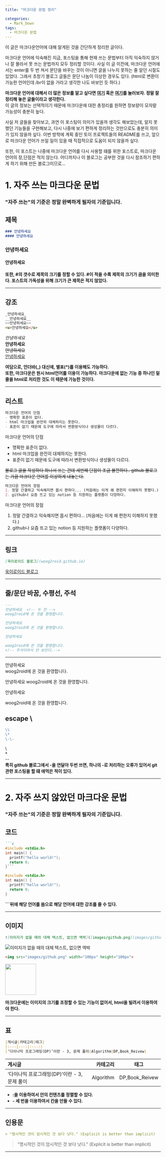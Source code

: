 ```yaml
---
title: "마크다운 문법 정리"

categories:
  - Mark_Down
tags:
  - 마크다운 문법
---
```


이 글은 마크다운언어에 대해 알게된 것을 간단하게 정리한 글이다.

마크다운 언어에 익숙해진 지금, 포스팅을 통해 현재 쓰는 문법부터 아직 익숙하지 않거나 잘 몰라서 못 쓰는 문법까지 모두 정리할 것이다. 사실 이 글 이전에, 마크다운 언어에서는 enter를 두 번 쳐서 문단을 바꾸는 것이 아니면 글을 나누지 못하는 줄 알던 시절도 있었다. 그래서 초창기 블로그 글들은 문단 나눔이 이상한 경우도 있다. (html로 변환이 가능한 언어인데 /br이 없을 거라고 생각한 나도 바보인 듯 하다.)

__마크다운 언어에 대해서 더 많은 정보를 알고 싶다면 [여기](https://gist.github.com/ihoneymon/652be052a0727ad59601) 혹은 [여기](https://heropy.blog/2017/09/30/markdown/)를 눌러보자. 정말 잘 정리해 놓은 글들이라고 생각한다.__  
이 글의 정보는 선택적이기 때문에 마크다운에 대한 총정리를 원하면 정보량이 모자랄 가능성이 충분히 높다. 

사실 저 글들을 찾아보고, 과연 이 포스팅이 의미가 있을까 생각도 해보았는데, 알지 못했던 기능들을 구현해보고, 다시 나중에 보기 편하게 정리하는 것만으로도 충분히 의미가 있지 않을까 싶다. 이번 방학에 계획 중인 토이 프로젝트들의 README를 쓰고, 앞으로 마크다운 언어가 쓰일 일이 있을 때 직접적으로 도움이 되지 않을까 싶다.

또한, 이 포스트는 나중에 마크다운 언어를 다시 사용할 떄를 위한 포스트로, 마크다운 언어의 장,단점은 적지 않는다. 어디까지나 이 블로그는 공부한 것을 다시 참조하기 편하게 하기 위해 만든 블로그이므로...

# 1. 자주 쓰는 마크다운 문법
### "자주 쓰는"의 기준은 정말 완벽하게 필자의 기준입니다.

## 제목
```markdown
### 안녕하세요
#### 안녕하세요
```
### 안녕하세요
#### 안녕하세요

__또한, #의 갯수로 제목의 크기를 정할 수 있다. #이 적을 수록 제목의 크기가 큼을 의미한다. 포스트의 가독성을 위해 크기가 큰 제목은 적지 않았다.__

---

## 강조 
```markdown
_안녕하세요_
__안녕하세요__
~~안녕하세요~~
<u>안녕하세요</u>
```
_안녕하세요_  
__안녕하세요__  
~~안녕하세요~~  
<u>안녕하세요</u>

__여담으로, 언더바(_) 대신에, 별표(*)를 이용해도 가능하다.__  
__또한, 마크다운은 원시 html언어를 이용이 가능하다. 마크다운에 없는 기능 중 하나인 밑 줄을 html로 처리한 것도 이 때문에 가능한 것이다.__

---

## 리스트
```markdown
마크다운 언어의 단점
- 명확한 표준이 없다.
- html 마크업을 완전히 대체하지는 못한다.
- 표준이 없기 때문에 도구에 따라서 변환방식이나 생성물이 다르다.
```
마크다운 언어의 단점
- 명확한 표준이 없다.
- html 마크업을 완전히 대체하지는 못한다.
- 표준이 없기 때문에 도구에 따라서 변환방식이나 생성물이 다르다.

~~블로그 글을 작성하다 화나서 쓰는 건데 세번째 단점이 조금 불편하다.. github 블로그는 가끔 마크다운 언어를 이상하게 내놓는다.~~

```markdown
마크다운 언어의 장점
1. 정말 간결하고 익숙해지면 몹시 편하다... (처음에는 이게 왜 편한지 이해하지 못했다.)
2. github나 요즘 뜨고 있는 notion 등 지원하는 플랫폼이 다양하다.
```
마크다운 언어의 장점
1. 정말 간결하고 익숙해지면 몹시 편하다... (처음에는 이게 왜 편한지 이해하지 못했다.)
2. github나 요즘 뜨고 있는 notion 등 지원하는 플랫폼이 다양하다.

---

## 링크
```markdown
[욱이로이드 블로그](woog2roid.github.io)
```
[욱이로이드 블로그](woog2roid.github.io)

---

## 줄/문단 바꿈, 수평선, 주석
```markdown
---
안녕하세요  <!-- 두 칸 -->
woog2roid에 온 것을 환영합니다.

안녕하세요
woog2roid에 온 것을 환영합니다.

안녕하세요

woog2roid에 온 것을 환영합니다.
<!-- 주석이라서 안 보인다.-->
```
---
안녕하세요  <!-- 두 칸 -->  
woog2roid에 온 것을 환영합니다.

안녕하세요
woog2roid에 온 것을 환영합니다.

안녕하세요

woog2roid에 온 것을 환영합니다.
<!-- 주석이라서 안 보인다.-->

## escape \\
```markdown
\\
\*
\-\-
```
\\  
\*  
\-\-   
__특히 github 블로그에서 -을 연달아 두번 쓰면, 하나의 -로 처리하는 오류가 있어서 git 관련 포스팅을 할 떄 애먹은 적이 있다.__

---
# 2. 자주 쓰지 않았던 마크다운 문법
### "자주 쓰는"의 기준은 정말 완벽하게 필자의 기준입니다.

## 코드
```markdown
```c 
#include <stdio.h>
int main() {
  printf("hello world!");
  return 0;
}```
```


```c 
#include <stdio.h>
int main() {
  printf("hello world!");
  return 0;
}
```

__```뒤에 해당 언어를 씀으로 해당 언어에 대한 강조를 줄 수 있다.__

___
## 이미지
```markdown
![이미지가 없을 때의 대체 텍스트, 없으면 엑박]([images/github.png](images/github.png)
```
![이미지가 없을 때의 대체 텍스트, 없으면 엑박](https://raw.githubusercontent.com/woog2roid/woog2roid.github.io/master/_posts/%EB%A7%88%ED%81%AC%EB%8B%A4%EC%9A%B4%20%EB%AC%B8%EB%B2%95%20%EC%A0%95%EB%A6%AC/images/github.png)

```markdown
<img src="images/github.png" width="100px" height="100px">
```
<img src="https://raw.githubusercontent.com/woog2roid/woog2roid.github.io/master/_posts/%EB%A7%88%ED%81%AC%EB%8B%A4%EC%9A%B4%20%EB%AC%B8%EB%B2%95%20%EC%A0%95%EB%A6%AC/images/github.png" width="100px" height="100px">

__마크다운에는 이미지의 크기를 조정할 수 있는 기능이 없어서, html을 빌려서 이용하여야 한다.__

___

## 표
```markdown
|게시글|카테고리|태그|
|:---|---:|:---:|
|‘다이나믹 프로그래밍(DP)’이란 - 3, 문제 풀이|Algorithm|DP,Book_Reivew|
```

|게시글|카테고리|태그|  
|:---|---:|:---:|  
|‘다이나믹 프로그래밍(DP)’이란 - 3, 문제 풀이|Algorithm|DP,Book_Reivew|  

- __:을 이용하여서 안의 컨텐츠를 정렬할 수 있다.__
- __- 세 번을 이용하여서 칸을 만들 수 있다.__

___

## 인용문
```markdown
> "명시적인 것이 암시적인 것 보다 낫다." (Explicit is better than implicit)
```
> "명시적인 것이 암시적인 것 보다 낫다." (Explicit is better than implicit)

___